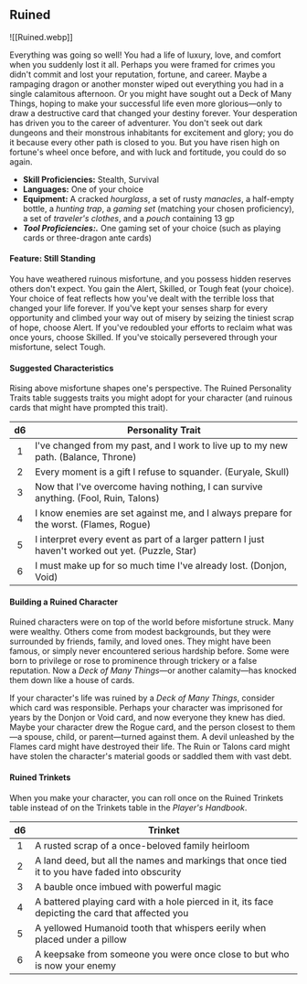 ## Ruined

![[Ruined.webp]]

Everything was going so well! You had a life of luxury, love, and comfort when you suddenly lost it all. Perhaps you were framed for crimes you didn't commit and lost your reputation, fortune, and career. Maybe a rampaging dragon or another monster wiped out everything you had in a single calamitous afternoon. Or you might have sought out a Deck of Many Things, hoping to make your successful life even more glorious—only to draw a destructive card that changed your destiny forever.
Your desperation has driven you to the career of adventurer. You don't seek out dark dungeons and their monstrous inhabitants for excitement and glory; you do it because every other path is closed to you. But you have risen high on fortune's wheel once before, and with luck and fortitude, you could do so again.

- **Skill Proficiencies:** Stealth, Survival
- **Languages:** One of your choice
- **Equipment:** A cracked *hourglass*, a set of rusty *manacles*, a half-empty bottle, a *hunting trap*, a *gaming set* (matching your chosen proficiency), a set of *traveler's clothes*, and a *pouch* containing 13 gp
- ***Tool Proficiencies:.*** One gaming set of your choice (such as playing cards or three-dragon ante cards)

#### Feature: Still Standing

You have weathered ruinous misfortune, and you possess hidden reserves others don't expect. You gain the Alert, Skilled, or Tough feat (your choice). Your choice of feat reflects how you've dealt with the terrible loss that changed your life forever. If you've kept your senses sharp for every opportunity and climbed your way out of misery by seizing the tiniest scrap of hope, choose Alert. If you've redoubled your efforts to reclaim what was once yours, choose Skilled. If you've stoically persevered through your misfortune, select Tough.

#### Suggested Characteristics

Rising above misfortune shapes one's perspective. The Ruined Personality Traits table suggests traits you might adopt for your character (and ruinous cards that might have prompted this trait).

|  d6 | Personality Trait                                                                                 |
|:---:|---------------------------------------------------------------------------------------------------|
|  1  | I've changed from my past, and I work to live up to my new path. (Balance, Throne)                |
|  2  | Every moment is a gift I refuse to squander. (Euryale, Skull)                                     |
|  3  | Now that I've overcome having nothing, I can survive anything. (Fool, Ruin, Talons)               |
|  4  | I know enemies are set against me, and I always prepare for the worst. (Flames, Rogue)            |
|  5  | I interpret every event as part of a larger pattern I just haven't worked out yet. (Puzzle, Star) |
|  6  | I must make up for so much time I've already lost. (Donjon, Void)                                 |

#### Building a Ruined Character

Ruined characters were on top of the world before misfortune struck. Many were wealthy. Others come from modest backgrounds, but they were surrounded by friends, family, and loved ones. They might have been famous, or simply never encountered serious hardship before. Some were born to privilege or rose to prominence through trickery or a false reputation. Now a *Deck of Many Things*—or another calamity—has knocked them down like a house of cards.

If your character's life was ruined by a *Deck of Many Things*, consider which card was responsible. Perhaps your character was imprisoned for years by the Donjon or Void card, and now everyone they knew has died. Maybe your character drew the Rogue card, and the person closest to them—a spouse, child, or parent—turned against them. A devil unleashed by the Flames card might have destroyed their life. The Ruin or Talons card might have stolen the character's material goods or saddled them with vast debt.

#### Ruined Trinkets

When you make your character, you can roll once on the Ruined Trinkets table instead of on the Trinkets table in the *Player's Handbook*.

|  d6 | Trinket                                                                                          |
|:---:|--------------------------------------------------------------------------------------------------|
|  1  | A rusted scrap of a once-beloved family heirloom                                                 |
|  2  | A land deed, but all the names and markings that once tied it to you have faded into obscurity   |
|  3  | A bauble once imbued with powerful magic                                                         |
|  4  | A battered playing card with a hole pierced in it, its face depicting the card that affected you |
|  5  | A yellowed Humanoid tooth that whispers eerily when placed under a pillow                        |
|  6  | A keepsake from someone you were once close to but who is now your enemy                         |
